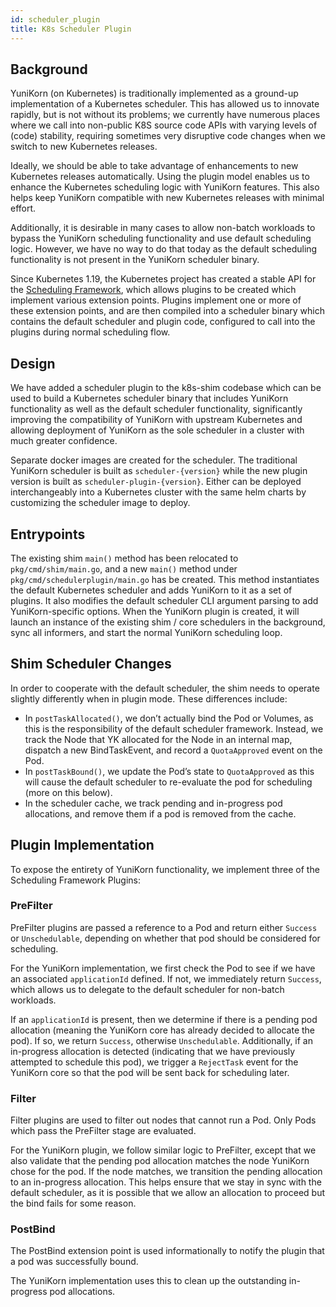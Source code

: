 ```yaml
---
id: scheduler_plugin
title: K8s Scheduler Plugin
---
```


<!--
* Licensed to the Apache Software Foundation (ASF) under one
* or more contributor license agreements.  See the NOTICE file
* distributed with this work for additional information
* regarding copyright ownership.  The ASF licenses this file
* to you under the Apache License, Version 2.0 (the
* "License"); you may not use this file except in compliance
* with the License.  You may obtain a copy of the License at
*
*      http://www.apache.org/licenses/LICENSE-2.0
*
* Unless required by applicable law or agreed to in writing, software
* distributed under the License is distributed on an "AS IS" BASIS,
* WITHOUT WARRANTIES OR CONDITIONS OF ANY KIND, either express or implied.
* See the License for the specific language governing permissions and
* limitations under the License.
-->

## Background

YuniKorn (on Kubernetes) is traditionally implemented as a ground-up implementation of a Kubernetes scheduler.
This has allowed us to innovate rapidly, but is not without its problems; we currently have numerous places
where we call into non-public K8S source code APIs with varying levels of (code) stability, requiring
sometimes very disruptive code changes when we switch to new Kubernetes releases.

Ideally, we should be able to take advantage of enhancements to new Kubernetes releases automatically.
Using the plugin model enables us to enhance the Kubernetes scheduling logic with YuniKorn features.
This also helps keep YuniKorn compatible with new Kubernetes releases with minimal effort.

Additionally, it is desirable in many cases to allow non-batch workloads to bypass the YuniKorn scheduling
functionality and use default scheduling logic. However, we have no way to do that today as the default
scheduling functionality is not present in the YuniKorn scheduler binary.

Since Kubernetes 1.19, the Kubernetes project has created a stable API for the
[Scheduling Framework](https://kubernetes.io/docs/concepts/scheduling-eviction/scheduling-framework/),
which allows plugins to be created which implement various extension points. Plugins implement one or more
of these extension points, and are then compiled into a scheduler binary which contains the default
scheduler and plugin code, configured to call into the plugins during normal scheduling flow.

## Design

We have added a scheduler plugin to the k8s-shim codebase which can be used to build a Kubernetes
scheduler binary that includes YuniKorn functionality as well as the default scheduler functionality,
significantly improving the compatibility of YuniKorn with upstream Kubernetes and allowing deployment of
YuniKorn as the sole scheduler in a cluster with much greater confidence.

Separate docker images are created for the scheduler. The traditional YuniKorn scheduler is built as
`scheduler-{version}` while the new plugin version is built as `scheduler-plugin-{version}`. Either can be
deployed interchangeably into a Kubernetes cluster with the same helm charts by customizing the scheduler
image to deploy.

## Entrypoints

The existing shim `main()` method has been relocated to `pkg/cmd/shim/main.go`, and a new `main()` method
under `pkg/cmd/schedulerplugin/main.go` has be created. This method instantiates the default Kubernetes
scheduler and adds YuniKorn to it as a set of plugins. It also modifies the default scheduler CLI argument
parsing to add YuniKorn-specific options. When the YuniKorn plugin is created, it will launch an instance
of the existing shim / core schedulers in the background, sync all informers, and start the normal YuniKorn
scheduling loop.

## Shim Scheduler Changes

In order to cooperate with the default scheduler, the shim needs to operate slightly differently when in
plugin mode. These differences include:

 - In `postTaskAllocated()`, we don’t actually bind the Pod or Volumes, as this is the responsibility of
   the default scheduler framework. Instead, we track the Node that YK allocated for the Node in an
   internal map, dispatch a new BindTaskEvent, and record a `QuotaApproved` event on the Pod.
 - In `postTaskBound()`, we update the Pod’s state to `QuotaApproved` as this will cause the default scheduler
   to re-evaluate the pod for scheduling (more on this below).
 - In the scheduler cache, we track pending and in-progress pod allocations, and remove them if a pod is
   removed from the cache.

## Plugin Implementation

To expose the entirety of YuniKorn functionality, we implement three of the Scheduling Framework Plugins:

### PreFilter

PreFilter plugins are passed a reference to a Pod and return either `Success` or `Unschedulable`, depending
on whether that pod should be considered for scheduling.

For the YuniKorn implementation, we first check the Pod to see if we have an associated `applicationId`
defined. If not, we immediately return `Success`, which allows us to delegate to the default scheduler for
non-batch workloads.

If an `applicationId` is present, then we determine if there is a pending pod allocation (meaning the
YuniKorn core has already decided to allocate the pod). If so, we return `Success`, otherwise `Unschedulable`.
Additionally, if an in-progress allocation is detected (indicating that we have previously attempted to
schedule this pod), we trigger a `RejectTask` event for the YuniKorn core so that the pod will be sent back
for scheduling later.

### Filter

Filter plugins are used to filter out nodes that cannot run a Pod. Only Pods which pass the PreFilter stage
are evaluated. 

For the YuniKorn plugin, we follow similar logic to PreFilter, except that we also validate that the pending
pod allocation matches the node YuniKorn chose for the pod. If the node matches, we transition the pending
allocation to an in-progress allocation. This helps ensure that we stay in sync with the default scheduler,
as it is possible that we allow an allocation to proceed but the bind fails for some reason.

### PostBind

The PostBind extension point is used informationally to notify the plugin that a pod was successfully bound.

The YuniKorn implementation uses this to clean up the outstanding in-progress pod allocations.
